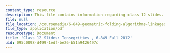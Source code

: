 ```yaml
---
content_type: resource
description: This file contains information regarding class 12 slides.
file: null
file_location: /coursemedia/6-849-geometric-folding-algorithms-linkages-origami-polyhedra-fall-2012/095c0898d4991edfbe26b51a9426497c_MIT6_849F12_slidesC12.pdf
file_type: application/pdf
resourcetype: Document
title: 'Class 12 Slides: Tensegrities , 6.849 Fall 2012'
uid: 095c0898-d499-1edf-be26-b51a9426497c
---
```

